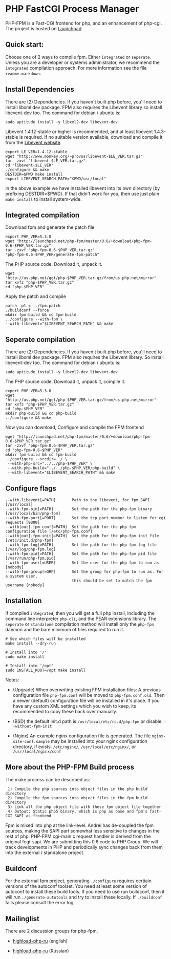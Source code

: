 # PHP FastCGI Process Manager

PHP-FPM is a Fast-CGI frontend for php, and an enhancement of php-cgi. The project is hosted on [Launchpad](https://launchpad.net/php-fpm)

## Quick start:

Choose one of 2 ways to compile fpm. Either `integrated` or `seperate`. Unless you are a developer or systems administrator, we recommend the `integrated` compilation approach. For more information see the file `readme.markdown`.

## Install Dependencies

There are (2) Dependencies. If you haven't built php before, you'll need to install libxml dev package. FPM also requires the Libevent library so install libevent-dev too. The command for debian / ubuntu is:

	sudo aptitude install -y libxml2-dev libevent-dev

Libevent 1.4.12-stable or higher is recommended, and at least libevent 1.4.3-stable is required. If no suitable version available, download and compile it from the [Libevent website](http://www.monkey.org/~provos/libevent/).

	export LE_VER=1.4.12-stable
	wget "http://www.monkey.org/~provos/libevent-$LE_VER.tar.gz"
	tar -zxvf "libevent-$LE_VER.tar.gz"
	cd "libevent-$LE_VER"
	./configure && make
	DESTDIR=$PWD make install
	export LIBEVENT_SEARCH_PATH="$PWD/usr/local"

In the above example we have installed libevent into its own directory (by prefixing DESTDIR=$PWD). If that didn't work for you, then use just plain `make install` to install system-wide.

## Integrated compilation

Download fpm and generate the patch file

	export PHP_VER=5.3.0 
	wget "http://launchpad.net/php-fpm/master/0.6/+download/php-fpm-0.6-$PHP_VER.tar.gz"
	tar -zxvf "php-fpm-0.6-$PHP_VER.tar.gz"
	"php-fpm-0.6-$PHP_VER/generate-fpm-patch"

The PHP source code. Download it, unpack it.

	wget "http://us.php.net/get/php-$PHP_VER.tar.gz/from/us.php.net/mirror"
	tar xvfz "php-$PHP_VER.tar.gz"
	cd "php-$PHP_VER"

Apply the patch and compile

	patch -p1 < ../fpm.patch
	./buildconf --force
	mkdir fpm-build && cd fpm-build
	../configure --with-fpm \
	--with-libevent="$LIBEVENT_SEARCH_PATH" && make

## Seperate compilation

There are (2) Dependencies. If you haven't built php before, you'll need to install libxml dev package. FPM also requires the Libevent library. So install libevent-dev too. The command for debian / ubuntu is:

	sudo aptitude install -y libxml2-dev libevent-dev

The PHP source code. Download it, unpack it, compile it.

	export PHP_VER=5.3.0
	wget "http://us.php.net/get/php-$PHP_VER.tar.gz/from/us.php.net/mirror"
	tar xvfz "php-$PHP_VER.tar.gz"
	cd "php-$PHP_VER"
	mkdir php-build && cd php-build
	../configure && make

Now you can download, Configure and compile the FPM frontend

	wget "http://launchpad.net/php-fpm/master/0.6/+download/php-fpm-0.6-$PHP_VER.tar.gz"
	tar -zxvf "php-fpm-0.6-$PHP_VER.tar.gz"
	cd "php-fpm-0.6-$PHP_VER"
	mkdir fpm-build && cd fpm-build
	../configure --srcdir=../ \
	 --with-php-src="../../php-$PHP_VER" \
	 --with-php-build="../../php-$PHP_VER/php-build" \
	 --with-libevent="$LIBEVENT_SEARCH_PATH" && make

## Configure flags

	--with-libevent[=PATH]       Path to the libevent, for fpm SAPI [/usr/local]
	--with-fpm-bin[=PATH]        Set the path for the php-fpm binary [/usr/local/bin/php-fpm]
	--with-fpm-port[=PORT]       Set the tcp port number to listen for cgi requests [9000]
	--with[out]-fpm-conf[=PATH]  Set the path for the php-fpm configuration file [/etc/php-fpm.conf]
	--with[out]-fpm-init[=PATH]  Set the path for the php-fpm init file [/etc/init.d/php-fpm]
	--with-fpm-log[=PATH]        Set the path for the php-fpm log file [/var/log/php-fpm.log]
	--with-fpm-pid[=PATH]        Set the path for the php-fpm pid file [/var/run/php-fpm.pid]
	--with-fpm-user[=USER]       Set the user for the php-fpm to run as [nobody]
	--with-fpm-group[=GRP]       Set the group for php-fpm to run as. For a system user,
		                         this should be set to match the fpm username [nobody]

## Installation

If compiled `integrated`, then you will get a full php install, including the command line interpreter `php-cli`, and the PEAR extensions library. The `seperate` or `standalone` compilation method will install only the `php-fpm` daemon and the bare minimum of files required to run it.

	# See which files will be installed
	make install --dry-run

	# Install into '/'
	sudo make install

	# Install into '/opt'
	sudo INSTALL_ROOT=/opt make install

Notes:

* (Upgrade) When overwriting existing FPM installation files: A previous configuration file `php-fpm.conf` will be moved to `php-fpm.conf.old`. Then a newer (default) configuration file will be installed in it's place. If you have any custom XML settings which you wish to keep, its recommended to copy these back over manually.

* (BSD) the default init.d path is `/usr/local/etc/rc.d/php-fpm` or disable: `--without-fpm-init`

* (Nginx) An example nginx configuration file is generated. The file `nginx-site-conf.sample` may be installed into your nginx configuration directory, if exists: `/etc/nginx/`, `/usr/local/etc/nginx/`, or `/usr/local/nginx/conf`

## More about the PHP-FPM Build process

The make process can be described as:

	 1) Compile the php sources into object files in the php build directory
	 2) Compile the fpm sources into object files in the fpm build directory
	 3) Link all the php object file with these fpm object file together
	 4) Output: Static php5 binary, which is php as base and fpm's fast-CGI SAPI as frontend

Fpm is mixed into php at the link-level. Andrei has de-coupled the fpm sources, making the SAPI part somewhat less sensitive to changes in the rest of php. PHP-FPM cgi-main.c request handler is derived from the original fcgi-sapi. We are submitting this 0.6 code to PHP Group. We will track developments in PHP and periodically sync changes back from them into the external / standalone project.

## Buildconf

For the external fpm project, generating `./configure` requires certiain versions of the autoconf toolset. You need at least some version of autoconf to install these build tools. If you need to use run buildconf, then it will run `./generate-autotools` and try to install these locally. If `./buildconf` fails please consult the error log.


## Mailinglist

There are 2 discussion groups for php-fpm,

- [highload-php-ru](http://groups.google.com/group/highload-php-en) (english)

- [highload-php-ru](http://groups.google.com/group/highload-php-ru) (Russian)





